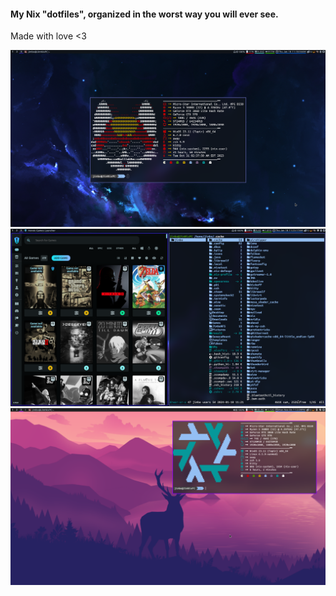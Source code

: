 #### My Nix "dotfiles", organized in the worst way you will ever see.

Made with love <3

![image](./Screenshots/Desktop-Neofetch.png)
![image](./Screenshots/Ranger-Heroic.png)
![image](./Screenshots/Alt-Theme.png)
